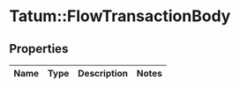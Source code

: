 # Tatum::FlowTransactionBody

## Properties
Name | Type | Description | Notes
------------ | ------------- | ------------- | -------------

